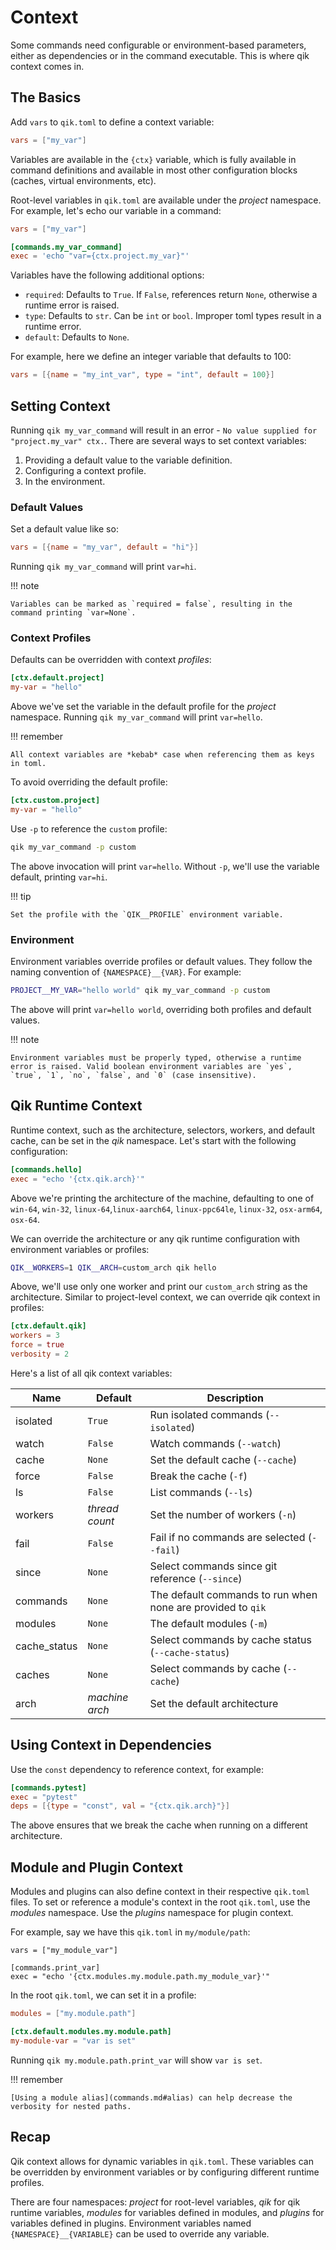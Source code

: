 # Context

Some commands need configurable or environment-based parameters, either as dependencies or in the command executable. This is where qik context comes in.

## The Basics

Add `vars` to `qik.toml` to define a context variable:

```toml
vars = ["my_var"]
```

Variables are available in the `{ctx}` variable, which is fully available in command definitions and available in most other configuration blocks (caches, virtual environments, etc).

Root-level variables in `qik.toml` are available under the *project* namespace. For example, let's echo our variable in a command:

```toml
vars = ["my_var"]

[commands.my_var_command]
exec = 'echo "var={ctx.project.my_var}"'
```

Variables have the following additional options:

- `required`: Defaults to `True`. If `False`, references return `None`, otherwise a runtime error is raised.
- `type`: Defaults to `str`. Can be `int` or `bool`. Improper toml types result in a runtime error.
- `default`: Defaults to `None`.

For example, here we define an integer variable that defaults to 100:

```toml
vars = [{name = "my_int_var", type = "int", default = 100}]
```

## Setting Context

Running `qik my_var_command` will result in an error - `No value supplied for "project.my_var" ctx.`. There are several ways to set context variables:

1. Providing a default value to the variable definition.
2. Configuring a context profile.
3. In the environment.

### Default Values

Set a default value like so:

```toml
vars = [{name = "my_var", default = "hi"}]
```

Running `qik my_var_command` will print `var=hi`.

!!! note

    Variables can be marked as `required = false`, resulting in the command printing `var=None`.

### Context Profiles

Defaults can be overridden with context *profiles*:

```toml
[ctx.default.project]
my-var = "hello"
```

Above we've set the variable in the default profile for the *project* namespace. Running `qik my_var_command` will print `var=hello`.

!!! remember

    All context variables are *kebab* case when referencing them as keys in toml.

To avoid overriding the default profile:

```toml
[ctx.custom.project]
my-var = "hello"
```

Use `-p` to reference the `custom` profile:

```bash
qik my_var_command -p custom
```

The above invocation will print `var=hello`. Without `-p`, we'll use the variable default, printing `var=hi`.

!!! tip

    Set the profile with the `QIK__PROFILE` environment variable.

### Environment

Environment variables override profiles or default values. They follow the naming convention of `{NAMESPACE}__{VAR}`. For example:

```bash
PROJECT__MY_VAR="hello world" qik my_var_command -p custom
```

The above will print `var=hello world`, overriding both profiles and default values.

!!! note

    Environment variables must be properly typed, otherwise a runtime error is raised. Valid boolean environment variables are `yes`, `true`, `1`, `no`, `false`, and `0` (case insensitive).

## Qik Runtime Context

Runtime context, such as the architecture, selectors, workers, and default cache, can be set in the *qik* namespace. Let's start with the following configuration:

```toml
[commands.hello]
exec = "echo '{ctx.qik.arch}'"
```

Above we're printing the architecture of the machine, defaulting to one of `win-64`, `win-32`, `linux-64`,`linux-aarch64`, `linux-ppc64le`, `linux-32`, `osx-arm64`, `osx-64`.

We can override the architecture or any qik runtime configuration with environment variables or profiles:

```bash
QIK__WORKERS=1 QIK__ARCH=custom_arch qik hello
```

Above, we'll use only one worker and print our `custom_arch` string as the architecture. Similar to project-level context, we can override qik context in profiles:

```toml
[ctx.default.qik]
workers = 3
force = true
verbosity = 2
```

Here's a list of all qik context variables:

| Name | Default | Description |
| ---- | ------- | ----------- |
| isolated | `True` | Run isolated commands (`--isolated`) |
| watch | `False` | Watch commands (`--watch`) |
| cache | `None` | Set the default cache (`--cache`) |
| force | `False` | Break the cache (`-f`) |
| ls | `False` | List commands (`--ls`) |
| workers | *thread count* | Set the number of workers (`-n`) |
| fail | `False` | Fail if no commands are selected (`--fail`) |
| since | `None` | Select commands since git reference (`--since`) |
| commands | `None` | The default commands to run when none are provided to `qik` |
| modules | `None` | The default modules (`-m`) |
| cache_status | `None` | Select commands by cache status (`--cache-status`) |
| caches | `None` | Select commands by cache (`--cache`) |
| arch | *machine arch* | Set the default architecture |

## Using Context in Dependencies

Use the `const` dependency to reference context, for example:

```toml
[commands.pytest]
exec = "pytest"
deps = [{type = "const", val = "{ctx.qik.arch}"}]
```

The above ensures that we break the cache when running on a different architecture.

## Module and Plugin Context

Modules and plugins can also define context in their respective `qik.toml` files. To set or reference a module's context in the root `qik.toml`, use the *modules* namespace. Use the *plugins* namespace for plugin context.

For example, say we have this `qik.toml` in `my/module/path`:

```qik
vars = ["my_module_var"]

[commands.print_var]
exec = "echo '{ctx.modules.my.module.path.my_module_var}'"
```

In the root `qik.toml`, we can set it in a profile:

```toml
modules = ["my.module.path"]

[ctx.default.modules.my.module.path]
my-module-var = "var is set"
```

Running `qik my.module.path.print_var` will show `var is set`.

!!! remember

    [Using a module alias](commands.md#alias) can help decrease the verbosity for nested paths.

## Recap

Qik context allows for dynamic variables in `qik.toml`. These variables can be overridden by environment variables or by configuring different runtime profiles.

There are four namespaces: *project* for root-level variables, *qik* for qik runtime variables, *modules* for variables defined in modules, and *plugins* for variables defined in plugins. Environment variables named `{NAMESPACE}__{VARIABLE}` can be used to override any variable.
